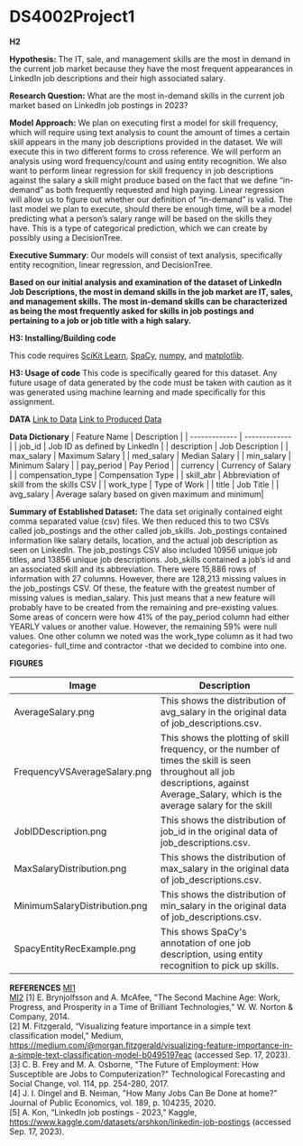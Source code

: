 # DS4002Project1
**H2**

**Hypothesis:** The IT, sale, and management skills are the most in demand in the current job market because they have the most frequent appearances in LinkedIn job descriptions and their high associated salary.

**Research Question:** What are the most in-demand skills in the current job market based on LinkedIn job postings in 2023? 

**Model Approach:** We plan on executing first a model for skill frequency, which will require using text analysis to count the amount of times a certain skill appears in the many job descriptions provided in the dataset. We will execute this in two different forms to cross reference. We will perform an analysis using word frequency/count and using entity recognition. We also want to perform linear regression for skill frequency in job descriptions against the salary a skill might produce based on the fact that we define “in-demand” as both frequently requested and high paying. Linear regression will allow us to figure out whether our definition of “in-demand” is valid. The last model we plan to execute, should there be enough time, will be a model predicting what a person’s salary range will be based on the skills they have. This is a type of categorical prediction, which we can create by possibly using a DecisionTree. 

**Executive Summary**: Our models will consist of text analysis, specifically entity recognition, linear regression, and DecisionTree.

**Based on our initial analysis and examination of the dataset of LinkedIn Job Descriptions, the most in demand skills in the job market are IT, sales, and management skills.
The most in-demand skills can be characterized as being the most frequently asked for skills in job postings and pertaining to a job or job title with a high salary.**


**H3: Installing/Building code**

This code requires [SciKit Learn](https://scikit-learn.org/stable/),
[SpaCy](https://spacy.io/),
[numpy](https://numpy.org/doc/stable/index.html),
and [matplotlib](https://matplotlib.org/).

**H3: Usage of code**
This code is specifically geared for this dataset. Any future usage of data generated by the code must be taken with caution as it was generated using machine learning and made specifically for this assignment. 

**DATA**
[Link to Data](https://www.kaggle.com/datasets/arshkon/linkedin-job-postings)
[Link to Produced Data](https://github.com/ajzorn/DS4002Project1/blob/main/Data/extracted_skills.csv.zip)

**Data Dictionary**
| Feature Name  | Description |
| ------------- | ------------- |
| job_id  | Job ID as defined by LinkedIn  |
| description  | Job Description |
| max_salary  | Maximum Salary  |
| med_salary  | Median Salary  |
| min_salary  | Minimum Salary  |
| pay_period  | Pay Period  |
| currency    | Currency of Salary  |
| compensation_type  | Compensation Type  |
| skill_abr  | Abbreviation of skill from the skills CSV  |
| work_type  | Type of Work  |
| title  | Job Title  |
| avg_salary  | Average salary based on given maximum and minimum|

**Summary of Established Dataset:** The data set originally contained eight comma separated value (csv) files. We then reduced this to two CSVs called job_postings and the other called job_skills. Job_postings contained information like salary details, location, and the actual job description as seen on LinkedIn. The job_postings CSV also included 10956 unique job titles, and 13856 unique job descriptions. Job_skills contained a job’s id and an associated skill and its abbreviation. There were 15,886 rows of information with 27 columns. However, there are 128,213 missing values in the job_postings CSV. Of these, the feature with the greatest number of missing values is median_salary. This just means that a new feature will probably have to be created from the remaining and pre-existing values. Some areas of concern were how 41% of the pay_period column had either YEARLY values or another value. However, the remaining 59% were null values. One other column we noted was the work_type column as it had two categories- full_time and contractor -that we decided to combine into one. 


**FIGURES**

| Image  | Description |
| ------------- | ------------- |
| AverageSalary.png  | This shows the distribution of avg_salary in the original data of job_descriptions.csv.  |
| FrequencyVSAverageSalary.png  | This shows the plotting of skill frequency, or the number of times the skill is seen throughout all job   descriptions, against Average_Salary, which is the average salary for the skill |
| JobIDDescription.png  | This shows the distribution of job_id in the original data of job_descriptions.csv.  |
| MaxSalaryDistribution.png  | This shows the distribution of max_salary in the original data of job_descriptions.csv.  |
| MinimumSalaryDistribution.png  | This shows the distribution of min_salary in the original data of job_descriptions.csv.  |
| SpacyEntityRecExample.png  | This shows SpaCy's annotation of one job description, using entity recognition to pick up skills.  |

**REFERENCES**
[MI1](https://docs.google.com/document/d/1ppAeYLLSYAbewuzbW35OM706YdGiMNVCPr8siY3UACk/edit?usp=sharing)  
[MI2](https://docs.google.com/document/d/1-oKBlzOuqZ24CadmqGQOG-Ak-YIQdI9KlopIWgarTZk/edit?usp=sharing)
[1] E. Brynjolfsson and A. McAfee, "The Second Machine Age: Work, Progress, and Prosperity in a Time of Brilliant Technologies," W. W. Norton & Company, 2014.  
[2] M. Fitzgerald, “Visualizing feature importance in a simple text classification model,” Medium, https://medium.com/@morgan.fitzgerald/visualizing-feature-importance-in-a-simple-text-classification-model-b0495197eac (accessed Sep. 17, 2023).   
[3] C. B. Frey and M. A. Osborne, "The Future of Employment: How Susceptible are Jobs to Computerization?" Technological Forecasting and Social Change, vol. 114, pp. 254-280, 2017.  
[4] J. I. Dingel and B. Neiman, "How Many Jobs Can Be Done at home?" Journal of Public Economics, vol. 189, p. 104235, 2020.  
[5] A. Kon, “LinkedIn job postings - 2023,” Kaggle, https://www.kaggle.com/datasets/arshkon/linkedin-job-postings (accessed Sep. 17, 2023). 
